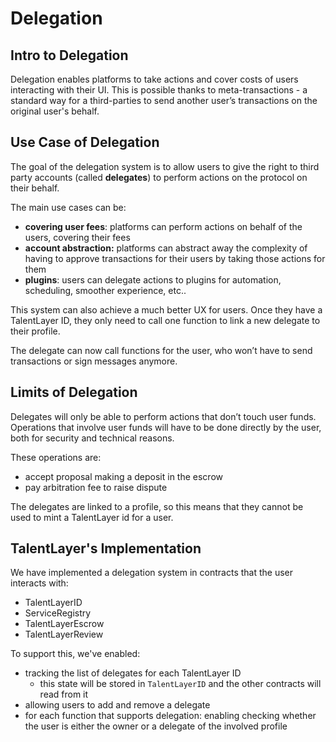 # Delegation

## Intro to Delegation

Delegation enables platforms to take actions and cover costs of users interacting with their UI. This is possible thanks to meta-transactions - a standard way for a third-parties to send another user’s transactions on the original user's behalf.&#x20;

## Use Case of Delegation

The goal of the delegation system is to allow users to give the right to third party accounts (called **delegates**) to perform actions on the protocol on their behalf.

The main use cases can be:

* **covering user fees**: platforms can perform actions on behalf of the users, covering their fees
* **account abstraction:** platforms can abstract away the complexity of having to approve transactions for their users by taking those actions for them
* **plugins**: users can delegate actions to plugins for automation, scheduling, smoother experience, etc..

This system can also achieve a much better UX for users. Once they have a TalentLayer ID, they only need to call one function to link a new delegate to their profile.

The delegate can now call functions for the user, who won’t have to send transactions or sign messages anymore.

## Limits of Delegation

Delegates will only be able to perform actions that don’t touch user funds. Operations that involve user funds will have to be done directly by the user, both for security and technical reasons.

These operations are:

* accept proposal making a deposit in the escrow
* pay arbitration fee to raise dispute

The delegates are linked to a profile, so this means that they cannot be used to mint a TalentLayer id for a user.

## TalentLayer's Implementation

We have implemented a delegation system in contracts that the user interacts with:

* TalentLayerID
* ServiceRegistry
* TalentLayerEscrow
* TalentLayerReview

To support this, we've enabled:

* tracking the list of delegates for each TalentLayer ID
  * this state will be stored in `TalentLayerID` and the other contracts will read from it
* allowing users to add and remove a delegate
* for each function that supports delegation: enabling checking whether the user is either the owner or a delegate of the involved profile
